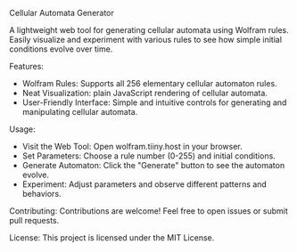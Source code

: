 Cellular Automata Generator

A lightweight web tool for generating cellular automata using Wolfram rules. Easily visualize and experiment with various rules to see how simple initial conditions evolve over time.

Features:
- Wolfram Rules: Supports all 256 elementary cellular automaton rules.
- Neat Visualization: plain JavaScript rendering of cellular automata.
- User-Friendly Interface: Simple and intuitive controls for generating and manipulating cellular automata.

Usage:
- Visit the Web Tool: Open wolfram.tiiny.host in your browser.
- Set Parameters: Choose a rule number (0-255) and initial conditions.
- Generate Automaton: Click the "Generate" button to see the automaton evolve.
- Experiment: Adjust parameters and observe different patterns and behaviors.


Contributing:
Contributions are welcome! Feel free to open issues or submit pull requests.

License:
This project is licensed under the MIT License.
